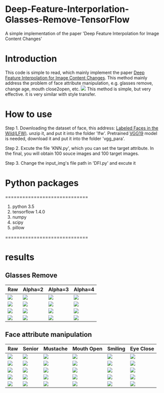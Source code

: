 # Deep-Feature-Interporlation-Glasses-Remove-TensorFlow
A simple implementation of the paper 'Deep Feature Interpolation for Image Content Changes'
# Introduction
This code is simple to read, which mainly implement the paper [Deep Feature Interpolation for Image Content Changes](https://arxiv.org/abs/1611.05507). This method mainly address the problem of face attribute manipulation, e.g. glasses remove, change age, mouth close2open, etc.
![](https://github.com/MingtaoGuo/Deep-Feature-Interporlation-Glasses-Remove-TensorFlow/blob/master/IMAGES/method.jpg)
This method is simple, but very effective. it is very similar with style transfer.
# How to use
Step 1. Downloading the dataset of face, this address: [Labeled Faces in the Wild(LFW)](http://vis-www.cs.umass.edu/lfw/lfw.tgz). unzip it, and put it into the folder 'lfw'. Pretrained [VGG19](https://pan.baidu.com/s/1YFKdRoB2v9nxScoUG8WRpw) model is needed, download it and put it into the folder 'vgg_para'.

Step 2. Excute the file 'KNN.py', which you can set the target attribute. In the final, you will obtain 100 souce images and 100 target images.

Step 3. Change the input_img's file path in 'DFI.py' and excute it 
# Python packages
=============================

1. python 3.5
2. tensorflow 1.4.0
3. numpy
4. scipy
5. pillow

=============================
# results
## Glasses Remove
|Raw|Alpha=2|Alpha=3|Alpha=4|
|-|-|-|-|
|![](https://github.com/MingtaoGuo/Deep-Feature-Interporlation-Glasses-Remove-TensorFlow/blob/master/IMAGES/7.jpg)|![](https://github.com/MingtaoGuo/Deep-Feature-Interporlation-Glasses-Remove-TensorFlow/blob/master/IMAGES/7_alpha2.jpg)|![](https://github.com/MingtaoGuo/Deep-Feature-Interporlation-Glasses-Remove-TensorFlow/blob/master/IMAGES/7_alpha3.jpg)|![](https://github.com/MingtaoGuo/Deep-Feature-Interporlation-Glasses-Remove-TensorFlow/blob/master/IMAGES/7_alpha4.jpg)|
|![](https://github.com/MingtaoGuo/Deep-Feature-Interporlation-Glasses-Remove-TensorFlow/blob/master/IMAGES/8.jpg)|![](https://github.com/MingtaoGuo/Deep-Feature-Interporlation-Glasses-Remove-TensorFlow/blob/master/IMAGES/8_alpha2.jpg)|![](https://github.com/MingtaoGuo/Deep-Feature-Interporlation-Glasses-Remove-TensorFlow/blob/master/IMAGES/8_alpha3.jpg)|![](https://github.com/MingtaoGuo/Deep-Feature-Interporlation-Glasses-Remove-TensorFlow/blob/master/IMAGES/8_alpha4.jpg)|
|![](https://github.com/MingtaoGuo/Deep-Feature-Interporlation-Glasses-Remove-TensorFlow/blob/master/IMAGES/9.jpg)|![](https://github.com/MingtaoGuo/Deep-Feature-Interporlation-Glasses-Remove-TensorFlow/blob/master/IMAGES/9_alpha2.jpg)|![](https://github.com/MingtaoGuo/Deep-Feature-Interporlation-Glasses-Remove-TensorFlow/blob/master/IMAGES/9_alpha3.jpg)|![](https://github.com/MingtaoGuo/Deep-Feature-Interporlation-Glasses-Remove-TensorFlow/blob/master/IMAGES/9_alpha4.jpg)|
|![](https://github.com/MingtaoGuo/Deep-Feature-Interporlation-Glasses-Remove-TensorFlow/blob/master/IMAGES/10.jpg)|![](https://github.com/MingtaoGuo/Deep-Feature-Interporlation-Glasses-Remove-TensorFlow/blob/master/IMAGES/10_alpha2.jpg)|![](https://github.com/MingtaoGuo/Deep-Feature-Interporlation-Glasses-Remove-TensorFlow/blob/master/IMAGES/10_alpha3.jpg)|![](https://github.com/MingtaoGuo/Deep-Feature-Interporlation-Glasses-Remove-TensorFlow/blob/master/IMAGES/10_alpha4.jpg)|
## Face attribute manipulation
|Raw|Senior|Mustache|Mouth Open|Smiling|Eye Close|
|-|-|-|-|-|-|
|![](https://github.com/MingtaoGuo/Deep-Feature-Interporlation-Glasses-Remove-TensorFlow/blob/master/IMAGES/3.jpg)|![](https://github.com/MingtaoGuo/Deep-Feature-Interporlation-Glasses-Remove-TensorFlow/blob/master/IMAGES/3_senior.jpg)|![](https://github.com/MingtaoGuo/Deep-Feature-Interporlation-Glasses-Remove-TensorFlow/blob/master/IMAGES/3_mustache.jpg)|![](https://github.com/MingtaoGuo/Deep-Feature-Interporlation-Glasses-Remove-TensorFlow/blob/master/IMAGES/3_mouthopen.jpg)|![](https://github.com/MingtaoGuo/Deep-Feature-Interporlation-Glasses-Remove-TensorFlow/blob/master/IMAGES/3_smiling.jpg)|![](https://github.com/MingtaoGuo/Deep-Feature-Interporlation-Glasses-Remove-TensorFlow/blob/master/IMAGES/3_eyeclose.jpg)|
|![](https://github.com/MingtaoGuo/Deep-Feature-Interporlation-Glasses-Remove-TensorFlow/blob/master/IMAGES/4.jpg)|![](https://github.com/MingtaoGuo/Deep-Feature-Interporlation-Glasses-Remove-TensorFlow/blob/master/IMAGES/4_senior.jpg)|![](https://github.com/MingtaoGuo/Deep-Feature-Interporlation-Glasses-Remove-TensorFlow/blob/master/IMAGES/4_mustache.jpg)|![](https://github.com/MingtaoGuo/Deep-Feature-Interporlation-Glasses-Remove-TensorFlow/blob/master/IMAGES/4_mouthopen.jpg)|![](https://github.com/MingtaoGuo/Deep-Feature-Interporlation-Glasses-Remove-TensorFlow/blob/master/IMAGES/4_smiling.jpg)|![](https://github.com/MingtaoGuo/Deep-Feature-Interporlation-Glasses-Remove-TensorFlow/blob/master/IMAGES/4_eyeclose.jpg)|
|![](https://github.com/MingtaoGuo/Deep-Feature-Interporlation-Glasses-Remove-TensorFlow/blob/master/IMAGES/5.jpg)|![](https://github.com/MingtaoGuo/Deep-Feature-Interporlation-Glasses-Remove-TensorFlow/blob/master/IMAGES/5_senior.jpg)|![](https://github.com/MingtaoGuo/Deep-Feature-Interporlation-Glasses-Remove-TensorFlow/blob/master/IMAGES/5_mustache.jpg)|![](https://github.com/MingtaoGuo/Deep-Feature-Interporlation-Glasses-Remove-TensorFlow/blob/master/IMAGES/5_mouthopen.jpg)|![](https://github.com/MingtaoGuo/Deep-Feature-Interporlation-Glasses-Remove-TensorFlow/blob/master/IMAGES/5_smiling.jpg)|![](https://github.com/MingtaoGuo/Deep-Feature-Interporlation-Glasses-Remove-TensorFlow/blob/master/IMAGES/5_eyeclose.jpg)|
|![](https://github.com/MingtaoGuo/Deep-Feature-Interporlation-Glasses-Remove-TensorFlow/blob/master/IMAGES/6.jpg)|![](https://github.com/MingtaoGuo/Deep-Feature-Interporlation-Glasses-Remove-TensorFlow/blob/master/IMAGES/6_senior.jpg)|![](https://github.com/MingtaoGuo/Deep-Feature-Interporlation-Glasses-Remove-TensorFlow/blob/master/IMAGES/6_mustache.jpg)|![](https://github.com/MingtaoGuo/Deep-Feature-Interporlation-Glasses-Remove-TensorFlow/blob/master/IMAGES/6_mouthopen.jpg)|![](https://github.com/MingtaoGuo/Deep-Feature-Interporlation-Glasses-Remove-TensorFlow/blob/master/IMAGES/6_smiling.jpg)|![](https://github.com/MingtaoGuo/Deep-Feature-Interporlation-Glasses-Remove-TensorFlow/blob/master/IMAGES/6_eyeclose.jpg)|
|![](https://github.com/MingtaoGuo/Deep-Feature-Interporlation-Glasses-Remove-TensorFlow/blob/master/IMAGES/2_0.jpg)|![](https://github.com/MingtaoGuo/Deep-Feature-Interporlation-Glasses-Remove-TensorFlow/blob/master/IMAGES/2_senior.jpg)|![](https://github.com/MingtaoGuo/Deep-Feature-Interporlation-Glasses-Remove-TensorFlow/blob/master/IMAGES/2_mustache.jpg)|![](https://github.com/MingtaoGuo/Deep-Feature-Interporlation-Glasses-Remove-TensorFlow/blob/master/IMAGES/2_mouthopen.jpg)|![](https://github.com/MingtaoGuo/Deep-Feature-Interporlation-Glasses-Remove-TensorFlow/blob/master/IMAGES/2_smiling.jpg)|![](https://github.com/MingtaoGuo/Deep-Feature-Interporlation-Glasses-Remove-TensorFlow/blob/master/IMAGES/2_eyeclose.jpg)|

